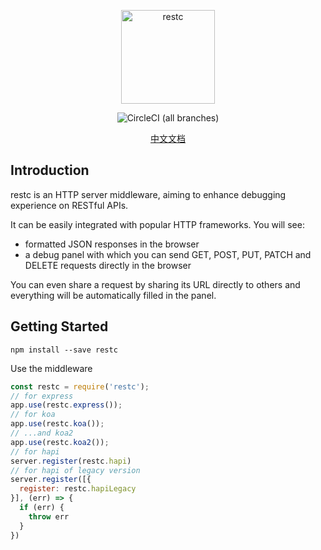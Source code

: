 <p align="center">
  <img src="/docs/images/logo.svg" alt="restc" width="150" height="150">
</p>

<p align="center">
  <img src="https://img.shields.io/circleci/project/github/ElemeFE/restc.svg" alt="CircleCI (all branches)">
</p>

<p align="center">
  <a href="https://elemefe.github.io/restc/intro/">中文文档</a>
</p>

## Introduction

restc is an HTTP server middleware, aiming to enhance debugging experience on RESTful APIs.

It can be easily integrated with popular HTTP frameworks. You will see:

- formatted JSON responses in the browser
- a debug panel with which you can send GET, POST, PUT, PATCH and DELETE requests directly in the browser

You can even share a request by sharing its URL directly to others and everything will be automatically filled in the panel.

## Getting Started

    npm install --save restc

Use the middleware

```js
const restc = require('restc');
// for express
app.use(restc.express());
// for koa
app.use(restc.koa());
// ...and koa2
app.use(restc.koa2());
// for hapi
server.register(restc.hapi)
// for hapi of legacy version
server.register([{
  register: restc.hapiLegacy
}], (err) => {
  if (err) {
    throw err
  }
})
```
